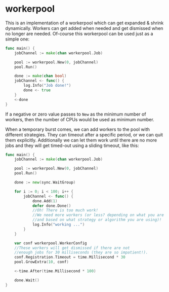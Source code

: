 # workerpool
This is an implementation of a workerpool which can get expanded &amp; shrink dynamically. Workers can get added when needed and get dismissed when no longer are needed. Of-course this workerpool can be used just as a simple one:

```go
func main() {
	jobChannel := make(chan workerpool.Job)

	pool := workerpool.New(0, jobChannel)
	pool.Run()

	done := make(chan bool)
	jobChannel <- func() {
		log.Info("Job done!")
		done <- true
	}
	<-done
}
```

If a negative or zero value passes to `New` as the minimum number of workers, then the number of CPUs would be used as minimum number.

When a temporary burst comes, we can add workers to the pool with different strategies. They can timeout after a specific period, or we can quit them explicitly. Additionally we can let them work until there are no more jobs and they will get timed-out using a sliding timeout, like this:

```go
func main() {
	jobChannel := make(chan workerpool.Job)

	pool := workerpool.New(0, jobChannel)
	pool.Run()

	done := new(sync.WaitGroup)

	for i := 0; i < 100; i++ {
		jobChannel <- func() {
			done.Add(1)
			defer done.Done()
			//Oh! There is too much work!
			//We need more workers (or less? depending on what you are doing
			//and based on what strategy or algorithm you are using)!
			log.Info("working ...")
		}
	}

	var conf workerpool.WorkerConfig
	//These workers will get dismissed if there are not
	//enough jobs for 30 milliseconds (they are so impatient!).
	conf.Registration.Timeout = time.Millisecond * 30
	pool.GrowExtra(10, conf)

	<-time.After(time.Millisecond * 100)

	done.Wait()
}
```